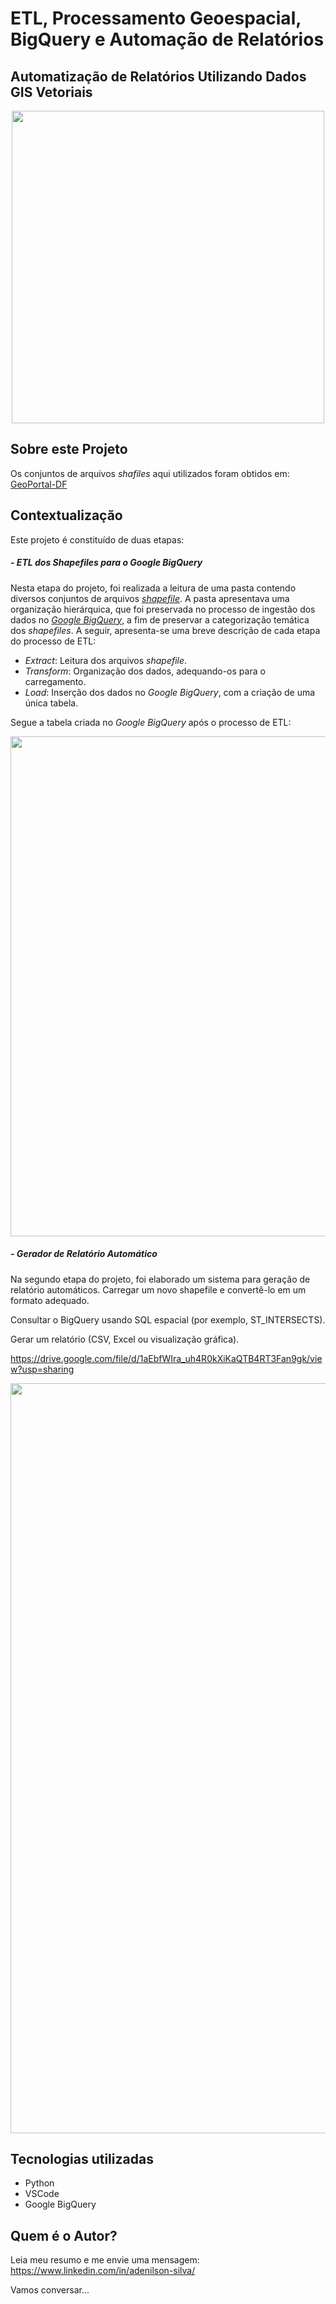 # ETL, Processamento Geoespacial, BigQuery e Automação de Relatórios
## Automatização de Relatórios Utilizando Dados GIS Vetoriais
<div align="center">
  <img src="https://drive.google.com/uc?export=view&id=1LSYRNi3MSSxwlsb9BZhnr7OEyWVMzeut" width="500">
</div>

## Sobre este Projeto 
Os conjuntos de arquivos _shafiles_ aqui utilizados foram obtidos em: <a href='https://www.ide.df.gov.br/geoportal/'>GeoPortal-DF</a>

## Contextualização
Este projeto é constituído de duas etapas:

##### - ETL dos _Shapefiles_ para o Google BigQuery
Nesta etapa do projeto, foi realizada a leitura de uma pasta contendo diversos conjuntos de arquivos <a href='https://desktop.arcgis.com/en/arcmap/latest/manage-data/shapefiles/what-is-a-shapefile.htm'>_shapefile_</a>. A pasta apresentava uma organização hierárquica, que foi preservada no processo de ingestão dos dados no <a href='https://cloud.google.com/bigquery/docs/introduction?hl=pt-br'>_Google BigQuery_</a>, a fim de preservar a categorização temática dos _shapefiles_. A seguir, apresenta-se uma breve descrição de cada etapa do processo de ETL:

- _Extract_: Leitura dos arquivos _shapefile_.
- _Transform_: Organização dos dados, adequando-os para o carregamento.
- _Load_: Inserção dos dados no _Google BigQuery_, com a criação de uma única tabela.

Segue a tabela criada no _Google BigQuery_ após o processo de ETL:
<div align="center">
  <img src="https://drive.google.com/uc?export=view&id=13SNtO5hh8YAuIGXHwtXkaGe5e1ZHFKxl" width="800">
</div>


##### - Gerador de Relatório Automático 
Na segundo etapa do projeto, foi elaborado um sistema para geração de relatório automáticos. 
Carregar um novo shapefile e convertê-lo em um formato adequado.

Consultar o BigQuery usando SQL espacial (por exemplo, ST_INTERSECTS).

Gerar um relatório (CSV, Excel ou visualização gráfica).

https://drive.google.com/file/d/1aEbfWIra_uh4R0kXiKaQTB4RT3Fan9gk/view?usp=sharing
<div align="center">
  <img src="https://drive.google.com/uc?export=view&id=1aEbfWIra_uh4R0kXiKaQTB4RT3Fan9gk" width="1200">
</div>



## Tecnologias utilizadas
- Python
- VSCode
- Google BigQuery


## Quem é o Autor?
Leia meu resumo e me envie uma mensagem: https://www.linkedin.com/in/adenilson-silva/

Vamos conversar...

